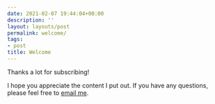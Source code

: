 ```yaml
---
date: 2021-02-07 19:44:04+00:00
description: ''
layout: layouts/post
permalink: welcome/
tags:
- post
title: Welcome
---
```


Thanks a lot for subscribing!

I hope you appreciate the content I put out. If you have any questions, please feel free to [email me](mailto:me@chrishannah.me).